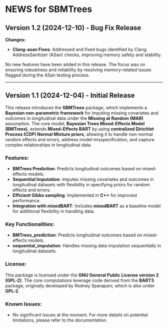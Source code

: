 # NEWS for SBMTrees

## Version 1.2 (2024-12-10) - Bug Fix Release

**Changes:**
- **Clang-asan Fixes**: Addressed and fixed bugs identified by Clang AddressSanitizer (ASan) checks, improving memory safety and stability.

No new features have been added in this release. The focus was on ensuring robustness and reliability by resolving memory-related issues flagged during the ASan testing process.

---

## Version 1.1 (2024-12-04) - Initial Release

This release introduces the **SBMTrees** package, which implements a **Bayesian non-parametric framework** for imputing missing covariates and outcomes in longitudinal data under the **Missing at Random (MAR)** assumption. The core model, **Bayesian Trees Mixed-Effects Model (BMTrees)**, extends **Mixed-Effects BART** by using **centralized Dirichlet Process (CDP) Normal Mixture priors**, allowing it to handle non-normal random effects and errors, address model misspecification, and capture complex relationships in longitudinal data.

### Features:
- **BMTrees Prediction**: Predicts longitudinal outcomes based on mixed-effects models.
- **Sequential Imputation**: Imputes missing covariates and outcomes in longitudinal datasets with flexibility in specifying priors for random effects and errors.
- **Efficient Gibbs sampling**: Implemented in **C++** for improved performance.
- **Integration with mixedBART**: Includes **mixedBART** as a baseline model for additional flexibility in handling data.

### Key Functionalities:
- **BMTrees_prediction**: Predicts longitudinal outcomes based on mixed-effects models.
- **sequential_imputation**: Handles missing data imputation sequentially in longitudinal datasets.

### License:
This package is licensed under the **GNU General Public License version 2 (GPL-2)**. The core computations leverage code derived from the **BART3** package, originally developed by Rodney Sparapani, which is also under **GPL-2**.

### Known Issues:
- No significant issues at the moment. For more details on potential limitations, please refer to the documentation.
